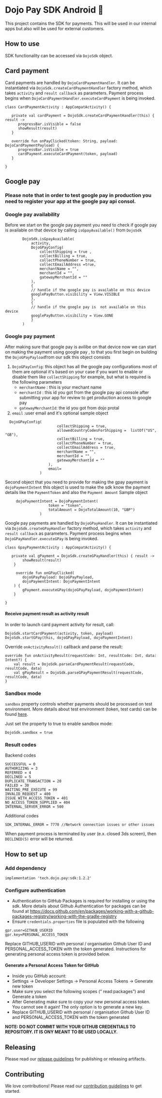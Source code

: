 # Dojo Pay SDK Android 🤖

This project contains the SDK for payments. This will be used in our internal apps but also will be used for external customers.

## How to use

SDK functionality can be accessed via `DojoSdk` object.

## Card payment

Card payments are handled by `DojoCardPaymentHandler`. It can be instantiated via `DojoSdk.createCardPaymentHandler` factory method, which takes `activity` and `result callback` as parameters. Payment process begins when `DojoCardPaymentHandler.executeCardPayment` is being invoked.

```
class CardPaymentActivity : AppCompatActivity() {

   private val cardPayment = DojoSdk.createCardPaymentHandler(this) { result ->
      progressBar.isVisible = false
      showResult(result)
   }

   override fun onPayClicked(token: String, payload: DojoCardPaymentPayload) {
      progressBar.isVisible = true
      cardPayment.executeCardPayment(token, payload)
   }

}
```
## Google pay
### Please note that in order to test google pay in production you need to register your app at the google pay api consol.
### Google pay availability
Before we start on the google pay payment you need to check if google pay is available on that device by calling `isGpayAvailable()` from `DojoSdk`

```
        DojoSdk.isGpayAvailable(
            activity,
            DojoGPayConfig(
                collectShipping = true ,
                collectBilling = true,
                collectPhoneNumber = true,
                collectEmailAddress =true,
                merchantName = "",
                merchantId = "",
                gatewayMerchantId = ""
            ),
            { 
            // handle if the google pay is available on this device
            googlePayButton.visibility = View.VISIBLE 
            },
            {
            // handle if the google pay is  not available on this device
            googlePayButton.visibility = View.GONE 
            }
        )
```
### Google pay payment
After making sure that google pay is avilibe on that device now we can start on making the payment using google pay , to that  you first begin on building the `DojoGPayPayload`from our sdk this object consists
1. `DojoGPayConfig`:  this object has all the google pay configurations most of them are optional it's based on your case if you want to enable or disable them like `collectShipping` for example, but what is required is the following parameters
    - `merchantName` : this is your mechant name
    - `merchantId` : this id you got from the google pay api console after submitting your app for review to get production access to google pay
    - `gatewayMerchantId`: the id you got from dojo protal
2. `email` :user email and it's optional
   sample object
```
  DojoGPayConfig(
                        collectShipping = true,
                        allowedCountryCodesForShipping =  listOf("US", "GB"),
                        collectBilling = true,
                        collectPhoneNumber = true,
                        collectEmailAddress = true,
                        merchantName = "",
                        merchantId = "",
                        gatewayMerchantId = ""
                    ),
                    email= 
                )
```


Second object that you need to provide for making the gpay payment is `dojoPaymentIntent`
this object is used to make the sdk know the payment details like the `PaymentToken` and also the `Payment Amount`
Sample object
```
     dojoPaymentIntent = DojoPaymentIntent(
                    token = "token",
                    totalAmount = DojoTotalAmount(10, "GBP")
                )
```

Google pay  payments are handled by `DojoGPayHandler`. It can be instantiated via `DojoSdk.createGPayHandler` factory method, which takes `activity` and `result callback` as parameters. Payment process begins when `DojoGPayHandler.executeGPay` is being invoked.

```
class GpayPaymentActivity : AppCompatActivity() {

   private val gPayment = DojoSdk.createGPayHandler(this) { result ->
        showResult(result)
    }

     override fun onGPayClicked(
        dojoGPayPayload: DojoGPayPayload,
        dojoPaymentIntent: DojoPaymentIntent
    ) {
        gPayment.executeGPay(dojoGPayPayload, dojoPaymentIntent)
    }

}
```


#### Receive payment result as activity result

In order to launch card payment activity for result, call:

```
DojoSdk.startCardPayment(activity, token, payload)
DojoSdk.startGPay(this, dojoGPayPayload, dojoPaymentIntent)

``` 

Override `onActivityResult()` callback and parse the result:
```
override fun onActivityResult(requestCode: Int, resultCode: Int, data: Intent?) {  
    val result = DojoSdk.parseCardPaymentResult(requestCode, resultCode, data)  
    val gPayResult = DojoSdk.parseGPayPaymentResult(requestCode, resultCode, data)
}
```

### Sandbox mode

`sandbox` property controls whether payments should be processed on test environment. More details about test environment (token, test cards) can be found [here](https://docs.connect.paymentsense.cloud/ConnectE/SettingUpTestAccount).

Just set the property to true to enable sandbox mode:

    DojoSdk.sandbox = true

### Result codes

Backend codes
```
SUCCESSFUL = 0  
AUTHORIZING = 3 
REFERRED = 4  
DECLINED = 5
DUPLICATE_TRANSACTION = 20 
FAILED = 30  
WAITING_PRE_EXECUTE = 99
INVALID_REQUEST = 400 
ISSUE_WITH_ACCESS_TOKEN = 401  
NO_ACCESS_TOKEN_SUPPLIED = 404 
INTERNAL_SERVER_ERROR = 500
```

Additional codes
```
SDK_INTERNAL_ERROR = 7770 //Network connection issues or other issues
```

When payment process is terminated by user (e.x. closed 3ds screen), then `DECLINED(5)` error will be returned.

## How to set up

### Add dependency

`implementation 'tech.dojo.pay:sdk:1.2.2' `

### Configure authentication

- Authentication to GitHub Packages is required for installing or using the sdk. More details about Github Authentication for packages can be found at https://docs.github.com/en/packages/working-with-a-github-packages-registry/working-with-the-gradle-registry
- Ensure `credentials.properties` file is populated with the following
```  
gpr.user=GITHUB_USERID 
gpr.key=PERSONAL_ACCESS_TOKEN  
```  
Replace GITHUB_USERID with personal / organisation Github User ID and PERSONAL_ACCESS_TOKEN with the token generated. Instructions for generating personal access token is provided below.

#### Generate a Personal Access Token for GitHub
- Inside you GitHub account:
- Settings -> Developer Settings -> Personal Access Tokens -> Generate new token
- Make sure you select the following scopes (“ read:packages”) and Generate a token
- After Generating make sure to copy your new personal access token. You cannot see it again! The only option is to generate a new key.
- Replace GITHUB_USERID with personal / organisation Github User ID and PERSONAL_ACCESS_TOKEN with the token generated

**NOTE: DO NOT COMMIT WITH YOUR GITHUB CREDENTIALS TO REPOSITORY. IT IS ONY MEANT TO BE USED LOCALLY.**

## Releasing ##

Please read our [release guidelines](/RELEASING.md) for publishing or releasing artifacts.

## Contributing ##

We love contributions! Please read our [contribution guidelines](/CONTRIBUTING.md) to get started.